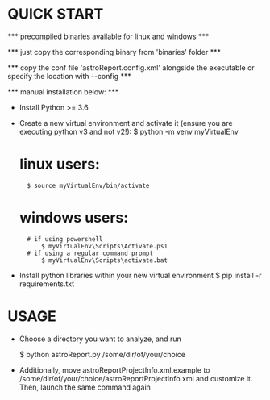 QUICK START
==============

*** precompiled binaries available for linux and windows ***

*** just copy the corresponding binary from 'binaries' folder ***

*** copy the conf file 'astroReport.config.xml' alongside the executable or specify the location with --config ***




*** manual installation below: ***

- Install Python >= 3.6

- Create a new virtual environment and activate it (ensure you are executing python v3 and not v2!):
	$ python -m venv myVirtualEnv
	# linux users:
		$ source myVirtualEnv/bin/activate
	# windows users:
		# if using powershell
			$ myVirtualEnv\Scripts\Activate.ps1
		# if using a regular command prompt
			$ myVirtualEnv\Scripts\activate.bat

- Install python libraries within your new virtual environment
	$ pip install -r requirements.txt


USAGE
==============
- Choose a directory you want to analyze, and run
	
	$ python astroReport.py /some/dir/of/your/choice

- Additionally, move astroReportProjectInfo.xml.example to /some/dir/of/your/choice/astroReportProjectInfo.xml and customize it. Then, launch the same command again
